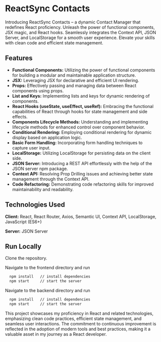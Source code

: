 
# ReactSync Contacts

Introducing ReactSync Contacts – a dynamic Contact Manager that redefines React proficiency. Unleash the power of functional components, JSX magic, and React hooks. Seamlessly integrates the Context API, JSON Server, and LocalStorage for a smooth user experience. Elevate your skills with clean code and efficient state management.


## Features

- **Functional Components:** Utilizing the power of functional components for building a modular and maintainable application structure.
- **JSX:** Leveraging JSX for declarative and efficient UI rendering.
- **Props:** Effectively passing and managing data between React components using props.
- **List and Keys:** Implementing lists and keys for dynamic rendering of components.
- **React Hooks (useState, useEffect, useRef):** Embracing the functional capabilities of React through hooks for state management and side effects.
- **Components Lifecycle Methods:** Understanding and implementing lifecycle methods for enhanced control over component behavior.
- **Conditional Rendering:** Employing conditional rendering for dynamic display based on application logic.
- **Basic Form Handling:** Incorporating form handling techniques to capture user input.
- **LocalStorage:** Utilizing LocalStorage for persisting data on the client side.
- **JSON Server:** Introducing a REST API effortlessly with the help of the JSON server npm package.
- **Context API:** Resolving Prop Drilling issues and achieving better state management through the Context API.
- **Code Refactoring:** Demonstrating code refactoring skills for improved maintainability and readability.


## Technologies Used

**Client:** React, React Router, Axios, Semantic UI, Context API, LocalStorage, JavaScript (ES6+)

**Server:** JSON Server


## Run Locally

Clone the repository.

Navigate to the frontend directory and run 
```bash
  npm install   // install dependencies
  npm start     // start the server
```
Navigate to the backend directory and run 
```bash
  npm install   // install dependencies
  npm start     // start the server
```


This project showcases my proficiency in React and related technologies, emphasizing clean code practices, efficient state management, and seamless user interactions. The commitment to continuous improvement is reflected in the adoption of modern tools and best practices, making it a valuable asset in my journey as a React developer.
